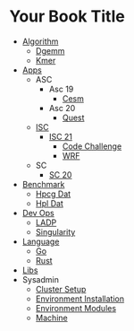 # Your Book Title

- [Algorithm](Algorithm/README.md)
  * [Dgemm](Algorithm/dgemm.md)
  * [Kmer](Algorithm/kmer.md)
- [Apps](Apps/README.md)
  - ASC
    - Asc 19
      * [Cesm](Apps/ASC/asc-19/cesm.md)
    - Asc 20
      * [Quest](Apps/ASC/asc-20/quest.md)
  - [ISC](Apps/ISC/README.md)
    - [ISC 21](Apps/ISC/ISC-21/README.md)
      * [Code Challenge](Apps/ISC/ISC-21/CodeChallenge.md)
      * [WRF](Apps/ISC/ISC-21/WRF.md)
  - SC
    * [SC 20](Apps/SC/SC20.md)
- [Benchmark](Benchmark/README.md)
  * [Hpcg Dat](Benchmark/hpcg-dat.md)
  * [Hpl Dat](Benchmark/hpl-dat.md)
- [Dev Ops](DevOps/README.md)
  * [LADP](DevOps/LADP.md)
  * [Singularity](DevOps/Singularity.md)
- [Language](Language/README.md)
  * [Go](Language/Go.md)
  * [Rust](Language/Rust.md)
- [Libs](Libs/README.md)
- Sysadmin
  * [Cluster Setup](Sysadmin/cluster-setup.md)
  * [Environment Installation](Sysadmin/environment-installation.md)
  * [Environment Modules](Sysadmin/environment-modules.md)
  * [Machine](Sysadmin/machine.md)
